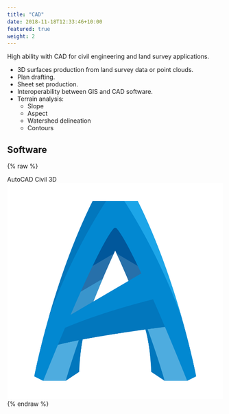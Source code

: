 ```yaml
---
title: "CAD"
date: 2018-11-18T12:33:46+10:00
featured: true
weight: 2
---
```


High ability with CAD for civil engineering and land survey applications.

- 3D surfaces production from land survey data or point clouds. 
- Plan drafting. 
- Sheet set production. 
- Interoperability between GIS and CAD software.
- Terrain analysis: 
  - Slope 
  - Aspect 
  - Watershed delineation 
  - Contours

## Software

{% raw %}
<div class="software-card">
	<div class="tag">AutoCAD Civil 3D
		<div class="software-image">
			<img alt="AutoCAD Civil 3D" src="/images/icons8-autodesk-civil-3d-480.svg">
		</div>
	</div>
</div>
{% endraw %}
